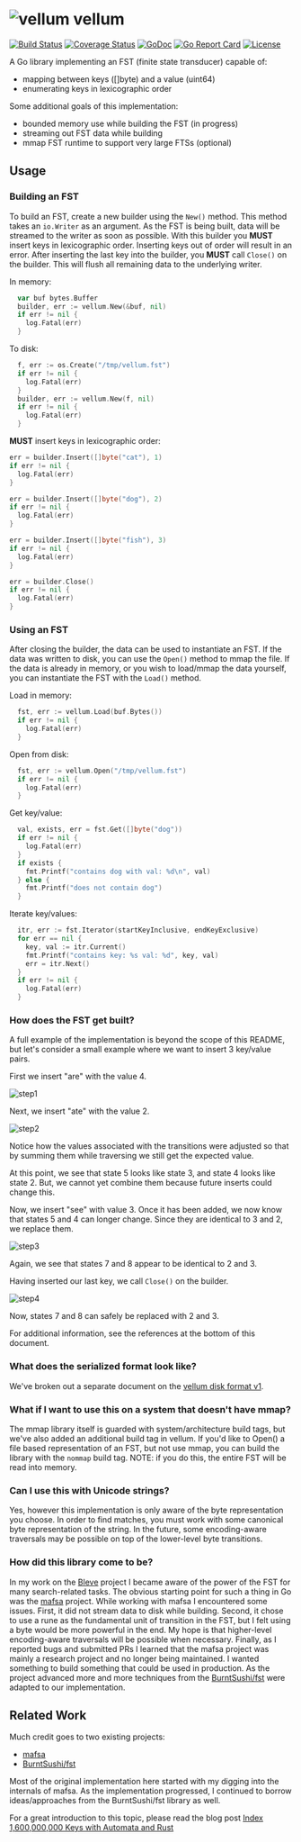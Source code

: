 # ![vellum](docs/logo.png) vellum

[![Build Status](https://travis-ci.org/couchbaselabs/vellum.svg?branch=master)](https://travis-ci.org/couchbaselabs/vellum)
[![Coverage Status](https://coveralls.io/repos/github/couchbaselabs/vellum/badge.svg?branch=master)](https://coveralls.io/github/couchbaselabs/vellum?branch=master)
[![GoDoc](https://godoc.org/github.com/couchbaselabs/vellum?status.svg)](https://godoc.org/github.com/couchbaselabs/vellum)
[![Go Report Card](https://goreportcard.com/badge/github.com/couchbaselabs/vellum)](https://goreportcard.com/report/github.com/couchbaselabs/vellum)
[![License](https://img.shields.io/badge/License-Apache%202.0-blue.svg)](https://opensource.org/licenses/Apache-2.0)

A Go library implementing an FST (finite state transducer) capable of:
  - mapping between keys ([]byte) and a value (uint64)
  - enumerating keys in lexicographic order

Some additional goals of this implementation:
 - bounded memory use while building the FST (in progress)
 - streaming out FST data while building
 - mmap FST runtime to support very large FTSs (optional)

## Usage

### Building an FST

To build an FST, create a new builder using the `New()` method.  This method takes an `io.Writer` as an argument.  As the FST is being built, data will be streamed to the writer as soon as possible.  With this builder you **MUST** insert keys in lexicographic order.  Inserting keys out of order will result in an error.  After inserting the last key into the builder, you **MUST** call `Close()` on the builder.  This will flush all remaining data to the underlying writer.

In memory:
```go
  var buf bytes.Buffer
  builder, err := vellum.New(&buf, nil)
  if err != nil {
    log.Fatal(err)
  }
```

To disk:
```go
  f, err := os.Create("/tmp/vellum.fst")
  if err != nil {
    log.Fatal(err)
  }
  builder, err := vellum.New(f, nil)
  if err != nil {
    log.Fatal(err)
  }
```

**MUST** insert keys in lexicographic order:
```go
err = builder.Insert([]byte("cat"), 1)
if err != nil {
  log.Fatal(err)
}

err = builder.Insert([]byte("dog"), 2)
if err != nil {
  log.Fatal(err)
}

err = builder.Insert([]byte("fish"), 3)
if err != nil {
  log.Fatal(err)
}

err = builder.Close()
if err != nil {
  log.Fatal(err)
}
```

### Using an FST

After closing the builder, the data can be used to instantiate an FST.  If the data was written to disk, you can use the `Open()` method to mmap the file.  If the data is already in memory, or you wish to load/mmap the data yourself, you can instantiate the FST with the `Load()` method.

Load in memory:
```go
  fst, err := vellum.Load(buf.Bytes())
  if err != nil {
    log.Fatal(err)
  }
```

Open from disk:
```go
  fst, err := vellum.Open("/tmp/vellum.fst")
  if err != nil {
    log.Fatal(err)
  }
```

Get key/value:
```go
  val, exists, err = fst.Get([]byte("dog"))
  if err != nil {
    log.Fatal(err)
  }
  if exists {
    fmt.Printf("contains dog with val: %d\n", val)
  } else {
    fmt.Printf("does not contain dog")
  }
```

Iterate key/values:
```go
  itr, err := fst.Iterator(startKeyInclusive, endKeyExclusive)
  for err == nil {
    key, val := itr.Current()
    fmt.Printf("contains key: %s val: %d", key, val)
    err = itr.Next()
  }
  if err != nil {
    log.Fatal(err)
  }
```

### How does the FST get built?

A full example of the implementation is beyond the scope of this README, but let's consider a small example where we want to insert 3 key/value pairs.

First we insert "are" with the value 4.

![step1](docs/demo1.png)

Next, we insert "ate" with the value 2.  

![step2](docs/demo2.png)

Notice how the values associated with the transitions were adjusted so that by summing them while traversing we still get the expected value.

At this point, we see that state 5 looks like state 3, and state 4 looks like state 2.  But, we cannot yet combine them because future inserts could change this.

Now, we insert "see" with value 3.  Once it has been added, we now know that states 5 and 4 can longer change.  Since they are identical to 3 and 2, we replace them.

![step3](docs/demo3.png)

Again, we see that states 7 and 8 appear to be identical to 2 and 3.

Having inserted our last key, we call `Close()` on the builder.

![step4](docs/demo4.png)

Now, states 7 and 8 can safely be replaced with 2 and 3.

For additional information, see the references at the bottom of this document.

### What does the serialized format look like?

We've broken out a separate document on the [vellum disk format v1](docs/format.md).

### What if I want to use this on a system that doesn't have mmap?

The mmap library itself is guarded with system/architecture build tags, but we've also added an additional build tag in vellum.  If you'd like to Open() a file based representation of an FST, but not use mmap, you can build the library with the `nommap` build tag.  NOTE: if you do this, the entire FST will be read into memory.

### Can I use this with Unicode strings?

Yes, however this implementation is only aware of the byte representation you choose.  In order to find matches, you must work with some canonical byte representation of the string.  In the future, some encoding-aware traversals may be possible on top of the lower-level byte transitions.

### How did this library come to be?

In my work on the [Bleve](https://github.com/blevesearch/bleve) project I became aware of the power of the FST for many search-related tasks.  The obvious starting point for such a thing in Go was the [mafsa](https://github.com/smartystreets/mafsa) project.  While working with mafsa I encountered some issues.  First, it did not stream data to disk while building.  Second, it chose to use a rune as the fundamental unit of transition in the FST, but I felt using a byte would be more powerful in the end.  My hope is that higher-level encoding-aware traversals will be possible when necessary.  Finally, as I reported bugs and submitted PRs I learned that the mafsa project was mainly a research project and no longer being maintained.  I wanted something to build something that could be used in production.  As the project advanced more and more techniques from the [BurntSushi/fst](https://github.com/BurntSushi/fst) were adapted to our implementation.

## Related Work

Much credit goes to two existing projects:
 - [mafsa](https://github.com/smartystreets/mafsa)
 - [BurntSushi/fst](https://github.com/BurntSushi/fst)

Most of the original implementation here started with my digging into the internals of mafsa.  As the implementation progressed, I continued to borrow ideas/approaches from the BurntSushi/fst library as well.

For a great introduction to this topic, please read the blog post [Index 1,600,000,000 Keys with Automata and Rust](http://blog.burntsushi.net/transducers/)

